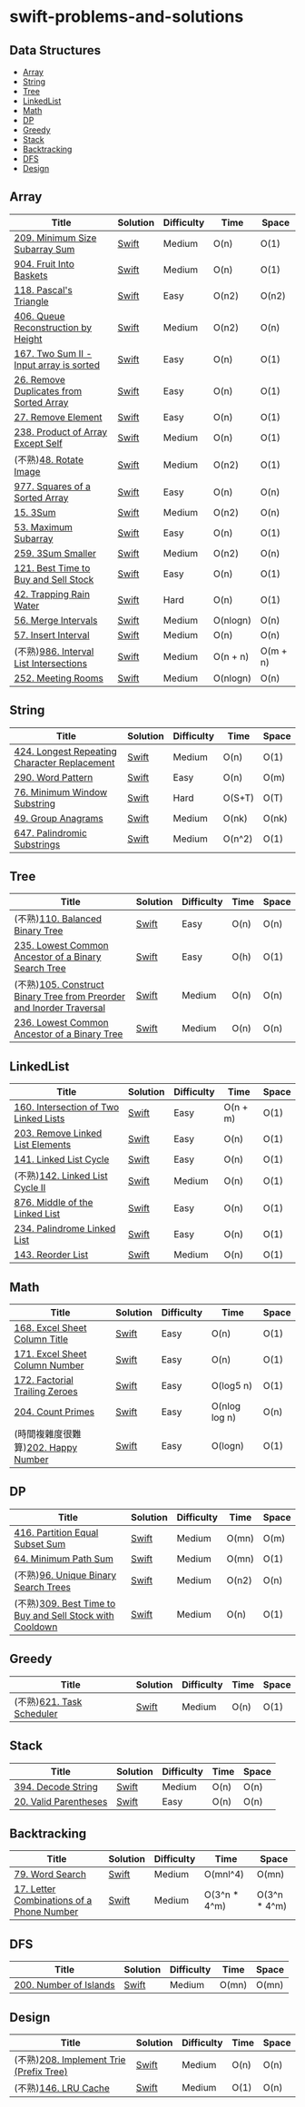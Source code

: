 # swift-problems-and-solutions

## Data Structures
* [Array](#array)
* [String](#string)
* [Tree](#tree)
* [LinkedList](#linkedlist)
* [Math](#math)
* [DP](#dp)
* [Greedy](#greedy)
* [Stack](#stack)
* [Backtracking](#backtracking)
* [DFS](#dfs)
* [Design](#design)

## Array
| Title | Solution | Difficulty | Time | Space |
| ----- | -------- | ---------- | ---- | ----- |
[209. Minimum Size Subarray Sum](https://leetcode.com/problems/minimum-size-subarray-sum/)|[Swift](Array/209.MinimumSizeSubarraySum.swift)| Medium| O(n)| O(1)|
[904. Fruit Into Baskets](https://leetcode.com/problems/fruit-into-baskets/)|[Swift](Array/904.FruitIntoBaskets.swift)| Medium| O(n)| O(1)|
[118. Pascal's Triangle](https://leetcode.com/problems/pascals-triangle/)|[Swift](Array/118.Pascal'sTriangle.swift)| Easy| O(n2)| O(n2)|
[406. Queue Reconstruction by Height](https://leetcode.com/problems/queue-reconstruction-by-height/)|[Swift](Array/406.QueueReconstructionbyHeight.swift)| Medium| O(n2)| O(n)|
[167. Two Sum II - Input array is sorted](https://leetcode.com/problems/two-sum-ii-input-array-is-sorted/)|[Swift](Array/167.TwoSumII-Inputarrayissorted.swift)| Easy| O(n)| O(1)|
[26. Remove Duplicates from Sorted Array](https://leetcode.com/problems/remove-duplicates-from-sorted-array/)|[Swift](Array/26.RemoveDuplicatesfromSortedArray.swift)| Easy| O(n)| O(1)|
[27. Remove Element](https://leetcode.com/problems/remove-element/)|[Swift](Array/27.RemoveElement.swift)| Easy| O(n)| O(1)|
[238. Product of Array Except Self](https://leetcode.com/problems/product-of-array-except-self/)|[Swift](Array/238.ProductofArrayExceptSelf.swift)| Medium| O(n)| O(1)|
(不熟)[48. Rotate Image](https://leetcode.com/problems/rotate-image/)|[Swift](Array/48.RotateImage.swift)| Medium| O(n2)| O(1)|
[977. Squares of a Sorted Array](https://leetcode.com/problems/squares-of-a-sorted-array/)|[Swift](Array/977.SquaresofaSortedArray.swift)| Easy| O(n)| O(n)|
[15. 3Sum](https://leetcode.com/problems/3sum/solution/)|[Swift](Array/15.3Sum.swift)| Medium| O(n2)| O(n)|
[53. Maximum Subarray](https://leetcode.com/problems/maximum-subarray/)|[Swift](Array/53.MaximumSubarray.swift)| Easy| O(n)| O(1)|
[259. 3Sum Smaller](https://leetcode.com/problems/3sum-smaller/)|[Swift](Array/259.3SumSmaller.swift)| Medium| O(n2)| O(n)|
[121. Best Time to Buy and Sell Stock](https://leetcode.com/problems/best-time-to-buy-and-sell-stock/)|[Swift](Array/121.BestTimetoBuyandSellStock.swift)| Easy| O(n)| O(1)|
[42. Trapping Rain Water](https://leetcode.com/problems/trapping-rain-water/)|[Swift](Array/42.TrappingRainWater.swift)| Hard| O(n)| O(1)|
[56. Merge Intervals](https://leetcode.com/problems/merge-intervals/)|[Swift](Array/56.MergeIntervals.swift)| Medium| O(nlogn)| O(n)|
[57. Insert Interval](https://leetcode.com/problems/insert-interval/)|[Swift](Array/57.InsertInterval.swift)| Medium| O(n)| O(n)|
(不熟)[986. Interval List Intersections](https://leetcode.com/problems/interval-list-intersections/)|[Swift](Array/986.IntervalListIntersections.swift)| Medium| O(n + n)| O(m + n)|
[252. Meeting Rooms](https://leetcode.com/problems/meeting-rooms/)|[Swift](Array/252.MeetingRooms.swift)| Medium| O(nlogn)| O(n)|

## String
| Title | Solution | Difficulty | Time | Space |
| ----- | -------- | ---------- | ---- | ----- |
[424. Longest Repeating Character Replacement](https://leetcode.com/problems/longest-repeating-character-replacement/)|[Swift](String/424.LongestRepeatingCharacterReplacement.swift)| Medium| O(n)| O(1)|
[290. Word Pattern](https://leetcode.com/problems/word-pattern/)|[Swift](String/290.WordPattern.swift)| Easy| O(n)| O(m)|
[76. Minimum Window Substring](https://leetcode.com/problems/minimum-window-substring/)|[Swift](String/76.MinimumWindowSubstring.swift)| Hard| O(S+T)| O(T)|
[49. Group Anagrams](https://leetcode.com/problems/group-anagrams/)|[Swift](String/49.GroupAnagrams.swift)| Medium| O(nk)| O(nk)|
[647. Palindromic Substrings](https://leetcode.com/problems/palindromic-substrings/)|[Swift](String/647.PalindromicSubstrings.swift)| Medium| O(n^2)| O(1)|


## Tree
| Title | Solution | Difficulty | Time | Space |
| ----- | -------- | ---------- | ---- | ----- |
(不熟)[110. Balanced Binary Tree](https://leetcode.com/problems/balanced-binary-tree/)|[Swift](Tree/110.BalancedBinaryTree.swift)| Easy| O(n)| O(n)|
[235. Lowest Common Ancestor of a Binary Search Tree](https://leetcode.com/problems/lowest-common-ancestor-of-a-binary-search-tree/solution/)|[Swift](Tree/235.LowestCommonAncestorofaBinarySearchTree.swift)| Easy| O(h)| O(1)|
(不熟)[105. Construct Binary Tree from Preorder and Inorder Traversal](https://leetcode.com/problems/construct-binary-tree-from-preorder-and-inorder-traversal/)|[Swift](Tree/105.ConstructBinaryTreefromPreorderandInorderTraversal.swift)| Medium| O(n)| O(n)|
[236. Lowest Common Ancestor of a Binary Tree](https://leetcode.com/problems/lowest-common-ancestor-of-a-binary-tree/)|[Swift](Tree/236.LowestCommonAncestorofaBinaryTree.swift)| Medium| O(n)| O(n)|


## LinkedList
| Title | Solution | Difficulty | Time | Space |
| ----- | -------- | ---------- | ---- | ----- |
[160. Intersection of Two Linked Lists](https://leetcode.com/problems/intersection-of-two-linked-lists/)|[Swift](LinkedList/160.IntersectionofTwoLinkedLists.swift)| Easy| O(n + m)| O(1)|
[203. Remove Linked List Elements](https://leetcode.com/problems/remove-linked-list-elements/)|[Swift](LinkedList/203.RemoveLinkedListElements.swift)| Easy| O(n)| O(1)|
[141. Linked List Cycle](https://leetcode.com/problems/linked-list-cycle/)|[Swift](LinkedList/141.LinkedListCycle.swift)| Easy| O(n)| O(1)|
(不熟)[142. Linked List Cycle II](https://leetcode.com/problems/linked-list-cycle-ii/)|[Swift](LinkedList/142.LinkedListCycleII.swift)| Medium| O(n)| O(1)|
[876. Middle of the Linked List](https://leetcode.com/problems/middle-of-the-linked-list/)|[Swift](LinkedList/876.MiddleoftheLinkedList.swift)| Easy| O(n)| O(1)|
[234. Palindrome Linked List](https://leetcode.com/problems/palindrome-linked-list/)|[Swift](LinkedList/234.PalindromeLinkedList.swift)| Easy| O(n)| O(1)|
[143. Reorder List](https://leetcode.com/problems/reorder-list/)|[Swift](LinkedList/143.ReorderList.swift)| Medium| O(n)| O(1)|

## Math
| Title | Solution | Difficulty | Time | Space |
| ----- | -------- | ---------- | ---- | ----- |
[168. Excel Sheet Column Title](https://leetcode.com/problems/excel-sheet-column-title/)|[Swift](Math/168.ExcelSheetColumnTitle.swift)| Easy| O(n)| O(1)|
[171. Excel Sheet Column Number](https://leetcode.com/problems/excel-sheet-column-number/)|[Swift](Math/171.ExcelSheetColumnNumber.swift)| Easy| O(n)| O(1)|
[172. Factorial Trailing Zeroes](https://leetcode.com/problems/factorial-trailing-zeroes/)|[Swift](Math/172.FactorialTrailingZeroes.swift)| Easy| O(log5 n)| O(1)|
[204. Count Primes](https://leetcode.com/problems/count-primes/)|[Swift](Math/204.CountPrimes.swift)| Easy| O(nlog log n)| O(n)|
(時間複雜度很難算)[202. Happy Number](https://leetcode.com/problems/happy-number/)|[Swift](Math/202.HappyNumber.swift)| Easy| O(logn)| O(1)|

## DP
| Title | Solution | Difficulty | Time | Space |
| ----- | -------- | ---------- | ---- | ----- |
[416. Partition Equal Subset Sum](https://leetcode.com/problems/partition-equal-subset-sum/)|[Swift](DP/416.PartitionEqualSubsetSum.swift)| Medium| O(mn)| O(m)|
[64. Minimum Path Sum](https://leetcode.com/problems/minimum-path-sum/)|[Swift](DP/64.MinimumPathSum.swift)| Medium| O(mn)| O(1)|
(不熟)[96. Unique Binary Search Trees](https://leetcode.com/problems/unique-binary-search-trees/)|[Swift](DP/96.UniqueBinarySearchTrees.swift)| Medium| O(n2)| O(n)|
(不熟)[309. Best Time to Buy and Sell Stock with Cooldown](https://leetcode.com/problems/best-time-to-buy-and-sell-stock-with-cooldown/)|[Swift](DP/309.BestTimetoBuyandSellStockwithCooldown.swift)| Medium| O(n)| O(1)|

## Greedy
| Title | Solution | Difficulty | Time | Space |
| ----- | -------- | ---------- | ---- | ----- |
(不熟)[621. Task Scheduler](https://leetcode.com/problems/task-scheduler/)|[Swift](Greedy/621.TaskScheduler.swift)| Medium| O(n)| O(1)|

## Stack
| Title | Solution | Difficulty | Time | Space |
| ----- | -------- | ---------- | ---- | ----- |
[394. Decode String](https://leetcode.com/problems/decode-string/)|[Swift](Stack/394.DecodeString.swift)| Medium| O(n)| O(n)|
[20. Valid Parentheses](https://leetcode.com/problems/valid-parentheses/)|[Swift](Stack/20.ValidParentheses.swift)| Easy| O(n)| O(n)|

## Backtracking
| Title | Solution | Difficulty | Time | Space |
| ----- | -------- | ---------- | ---- | ----- |
[79. Word Search](https://leetcode.com/problems/word-search/)|[Swift](Backtracking/79.WordSearch.swift)| Medium| O(mnl^4)| O(mn)|
[17. Letter Combinations of a Phone Number](https://leetcode.com/problems/letter-combinations-of-a-phone-number/)|[Swift](Backtracking/17.LetterCombinationsofaPhoneNumber.swift)| Medium| O(3^n * 4^m)| O(3^n * 4^m)|

## DFS
| Title | Solution | Difficulty | Time | Space |
| ----- | -------- | ---------- | ---- | ----- |
[200. Number of Islands](https://leetcode.com/problems/number-of-islands/)|[Swift](DFS/200.NumberofIslands.swift)| Medium| O(mn)| O(mn)|

## Design
| Title | Solution | Difficulty | Time | Space |
| ----- | -------- | ---------- | ---- | ----- |
(不熟)[208. Implement Trie (Prefix Tree)](https://leetcode.com/problems/implement-trie-prefix-tree/)|[Swift](Design/208.ImplementTrie(PrefixTree).swift)| Medium| O(n)| O(n)|
(不熟)[146. LRU Cache](https://leetcode.com/problems/lru-cache/)|[Swift](Design/146.LRUCache.swift)| Medium| O(1)| O(n)|

